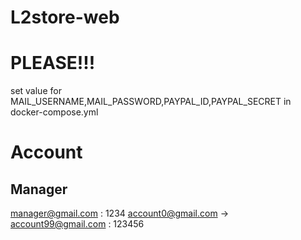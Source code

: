 # L2store-web

# PLEASE!!!

set value for MAIL_USERNAME,MAIL_PASSWORD,PAYPAL_ID,PAYPAL_SECRET in docker-compose.yml

# Account

## Manager

manager@gmail.com : 1234
account0@gmail.com -> account99@gmail.com : 123456
